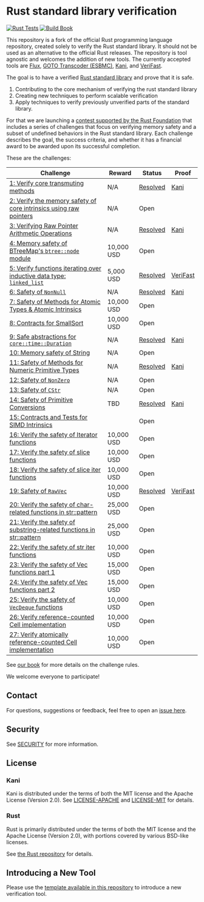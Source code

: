 # Rust standard library verification

[![Rust Tests](https://github.com/model-checking/verify-rust-std/actions/workflows/rustc.yml/badge.svg)](https://github.com/model-checking/verify-rust-std/actions/workflows/rustc.yml)
[![Build Book](https://github.com/model-checking/verify-rust-std/actions/workflows/book.yml/badge.svg)](https://github.com/model-checking/verify-rust-std/actions/workflows/book.yml)


This repository is a fork of the official Rust programming
language repository, created solely to verify the Rust standard
library. It should not be used as an alternative to the official
Rust releases. The repository is tool agnostic and welcomes the addition of
new tools. The currently accepted tools are [Flux](https://model-checking.github.io/verify-rust-std/tools/flux.html), [GOTO Transcoder (ESBMC)](https://model-checking.github.io/verify-rust-std/tools/goto-transcoder.html), [Kani](https://model-checking.github.io/verify-rust-std/tools/kani.html), and [VeriFast](https://model-checking.github.io/verify-rust-std/tools/verifast.html).

The goal is to have a verified [Rust standard library](https://doc.rust-lang.org/std/) and prove that it is safe.
1. Contributing to the core mechanism of verifying the rust standard library
2. Creating new techniques to perform scalable verification
3. Apply techniques to verify previously unverified parts of the standard library.

For that we are launching a [contest supported by the Rust Foundation](https://foundation.rust-lang.org/news/rust-foundation-collaborates-with-aws-initiative-to-verify-rust-standard-libraries/)
that includes a series of challenges that focus on verifying
memory safety and a subset of undefined behaviors in the Rust standard library.
Each challenge describes the goal, the success criteria, and whether it has a financial award to be awarded upon its
successful completion.

These are the challenges:

| Challenge | Reward | Status | Proof |
| --------- | ------ | ------ | ----- |
| [1: Verify core transmuting methods](https://model-checking.github.io/verify-rust-std/challenges/0001-core-transmutation.html) | N/A | [Resolved](https://github.com/model-checking/verify-rust-std/issues/19) | [Kani](https://github.com/model-checking/verify-rust-std/blob/main/library/core/src/intrinsics/mod.rs) |
| [2: Verify the memory safety of core intrinsics using raw pointers](https://model-checking.github.io/verify-rust-std/challenges/0002-intrinsics-memory.html) | N/A | Open | |
| [3: Verifying Raw Pointer Arithmetic Operations](https://model-checking.github.io/verify-rust-std/challenges/0003-pointer-arithmentic.html) | N/A | [Resolved](https://github.com/model-checking/verify-rust-std/pull/212) | [Kani](https://github.com/model-checking/verify-rust-std/pull/212/files) |
| [4: Memory safety of BTreeMap's `btree::node` module](https://model-checking.github.io/verify-rust-std/challenges/0004-btree-node.html) | 10,000 USD | Open | |
| [5: Verify functions iterating over inductive data type: `linked_list`](./challenges/0005-linked-list.md) | 5,000 USD | [Resolved](https://github.com/model-checking/verify-rust-std/pull/238) | [VeriFast](https://github.com/model-checking/verify-rust-std/tree/main/verifast-proofs/alloc/collections/linked_list.rs) |
| [6: Safety of `NonNull`](./challenges/0006-nonnull.md) | N/A | [Resolved](https://github.com/model-checking/verify-rust-std/pull/247) | [Kani](https://github.com/model-checking/verify-rust-std/blob/main/library/core/src/ptr/non_null.rs) |
| [7: Safety of Methods for Atomic Types & Atomic Intrinsics](./challenges/0007-atomic-types.md) | 10,000 USD | Open | |
| [8: Contracts for SmallSort](./challenges/0008-smallsort.md) | 10,000 USD | Open | |
| [9: Safe abstractions for `core::time::Duration`](./challenges/0009-duration.md) | N/A | [Resolved](https://github.com/model-checking/verify-rust-std/pull/136) | [Kani](https://github.com/model-checking/verify-rust-std/blob/main/library/core/src/time.rs) |
| [10: Memory safety of String](./challenges/0010-string.md) | N/A | Open | |
| [11: Safety of Methods for Numeric Primitive Types](./challenges/0011-floats-ints.md) | N/A | [Resolved](https://github.com/model-checking/verify-rust-std/issues/59) | [Kani](https://github.com/model-checking/verify-rust-std/tree/main/library/core/src/num) |
| [12: Safety of `NonZero`](./challenges/0012-nonzero.md) | N/A | Open | |
| [13: Safety of `CStr`](./challenges/0013-cstr.md) | N/A | Open | |
| [14: Safety of Primitive Conversions](./challenges/0014-convert-num.md) | TBD | [Resolved](https://github.com/model-checking/verify-rust-std/pull/247) | [Kani](https://github.com/model-checking/verify-rust-std/blob/main/library/core/src/convert/num.rs) |
| [15: Contracts and Tests for SIMD Intrinsics](./challenges/0015-intrinsics-simd.md) | | Open | |
| [16: Verify the safety of Iterator functions](./challenges/0016-iter.md) | 10,000 USD | Open | |
| [17: Verify the safety of slice functions](./challenges/0017-slice.md) | 10,000 USD | Open | |
| [18: Verify the safety of slice iter functions](./challenges/0018-slice-iter.md) | 10,000 USD | Open | |
| [19: Safety of `RawVec`](./challenges/0019-rawvec.md) | 10,000 USD | [Resolved](https://github.com/model-checking/verify-rust-std/pull/422) | [VeriFast](https://github.com/model-checking/verify-rust-std/tree/main/verifast-proofs/alloc/raw_vec/mod.rs) |
| [20: Verify the safety of char-related functions in str::pattern](./challenges/0020-str-pattern-pt1.md) | 25,000 USD | Open | |
| [21: Verify the safety of substring-related functions in str::pattern](./challenges/0021-str-pattern-pt2.md) | 25,000 USD | Open | |
| [22: Verify the safety of str iter functions](./challenges/0022-str-iter.md) | 10,000 USD | Open | |
| [23: Verify the safety of Vec functions part 1](./challenges/0023-vec-pt1.md) | 15,000 USD | Open | |
| [24: Verify the safety of Vec functions part 2](./challenges/0024-vec-pt2.md) | 15,000 USD | Open | |
| [25: Verify the safety of `VecDeque` functions](./challenges/0025-vecdeque.md) | 10,000 USD | Open | |
| [26: Verify reference-counted Cell implementation](./challenges/0026-rc.md) | 10,000 USD | Open | |
| [27: Verify atomically reference-counted Cell implementation](./challenges/0027-arc.md) | 10,000 USD | Open | |

See [our book](https://model-checking.github.io/verify-rust-std/intro.html) for more details on the challenge rules.

We welcome everyone to participate!

## Contact

For questions, suggestions or feedback, feel free to open an [issue here](https://github.com/model-checking/verify-rust-std/issues).

## Security

See [SECURITY](https://github.com/model-checking/kani/security/policy) for more information.

## License

### Kani
Kani is distributed under the terms of both the MIT license and the Apache License (Version 2.0).
See [LICENSE-APACHE](https://github.com/model-checking/kani/blob/main/LICENSE-APACHE) and [LICENSE-MIT](https://github.com/model-checking/kani/blob/main/LICENSE-MIT) for details.

### Rust
Rust is primarily distributed under the terms of both the MIT license and the Apache License (Version 2.0), with portions covered by various BSD-like licenses.

See [the Rust repository](https://github.com/rust-lang/rust) for details.

## Introducing a New Tool

Please use the [template available in this repository](./doc/src/tool_template.md) to introduce a new verification tool.
